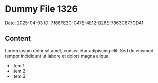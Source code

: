 # Dummy File 1326

Date: 2025-04-03
ID: 7168FE2C-C47E-4E12-B26E-7863C877CD41

## Content

Lorem ipsum dolor sit amet, consectetur adipiscing elit.
Sed do eiusmod tempor incididunt ut labore et dolore magna aliqua.

* Item 1
* Item 2
* Item 3

